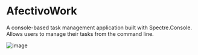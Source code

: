 # AfectivoWork
A console-based task management application built with Spectre.Console. Allows users to manage their tasks from the command line.

![image]([https://github.com/sinnedpenguin/What-ToDo/assets/133164950/3257a227-3cee-4e03-b500-348fda7d1ac8](https://raw.githubusercontent.com/tykata/MansProject/master/projekt.png)https://raw.githubusercontent.com/tykata/MansProject/master/projekt.png)
